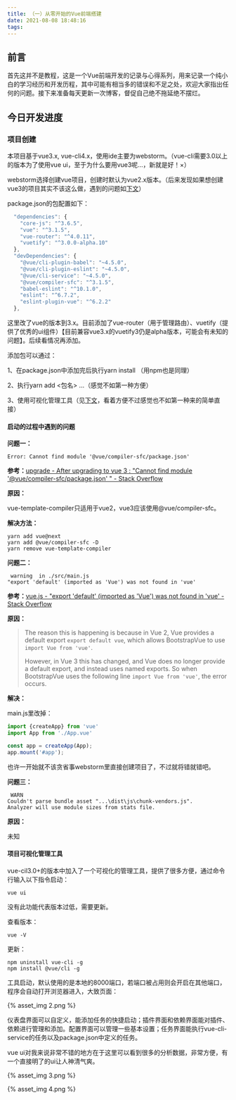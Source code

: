 ```yaml
---
title: （一）从零开始的Vue前端搭建
date: 2021-08-08 18:48:16
tags:
---
```


## 前言

首先这并不是教程，这是一个Vue前端开发的记录与心得系列，用来记录一个纯小白的学习经历和开发历程，其中可能有相当多的错误和不足之处，欢迎大家指出任何的问题。接下来准备每天更新一次博客，督促自己绝不拖延绝不摆烂。



## 今日开发进度

### 项目创建

本项目基于vue3.x, vue-cli4.x，使用ide主要为webstorm。（vue-cli需要3.0以上的版本为了使用vue ui，至于为什么要用vue3呢...，新就是好！×）

webstorm选择创建vue项目，创建时默认为vue2.x版本。（后来发现如果想创建vue3的项目其实不该这么做，遇到的问题如[下文](#问题)）

package.json的包配置如下：

```js
  "dependencies": {
    "core-js": "^3.6.5",
    "vue": "^3.1.5",
    "vue-router": "^4.0.11",
    "vuetify": "^3.0.0-alpha.10"
  },
  "devDependencies": {
    "@vue/cli-plugin-babel": "~4.5.0",
    "@vue/cli-plugin-eslint": "~4.5.0",
    "@vue/cli-service": "~4.5.0",
    "@vue/compiler-sfc": "^3.1.5",
    "babel-eslint": "^10.1.0",
    "eslint": "^6.7.2",
    "eslint-plugin-vue": "^6.2.2"
  },
```

这里改了vue的版本到3.x。目前添加了vue-router（用于管理路由）、vuetify（提供了优秀的ui组件）【目前兼容vue3.x的vuetify3仍是alpha版本，可能会有未知的问题】。后续看情况再添加。

添加包可以通过：

1、在package.json中添加完后执行yarn install （用npm也是同理）

2、执行yarn add <包名> ...（感觉不如第一种方便）

3、使用可视化管理工具（见[下文](#可视化)，看着方便不过感觉也不如第一种来的简单直接）



<h4 id="问题">启动的过程中遇到的问题</h4>

**问题一：**

	Error: Cannot find module '@vue/compiler-sfc/package.json'

**参考：**[upgrade - After upgrading to vue 3 : "Cannot find module '@vue/compiler-sfc/package.json' " - Stack Overflow](https://stackoverflow.com/questions/63863222/after-upgrading-to-vue-3-cannot-find-module-vue-compiler-sfc-package-json)

**原因：**

vue-template-compiler只适用于vue2，vue3应该使用@vue/compiler-sfc。

**解决方法：**

```
yarn add vue@next
yarn add @vue/compiler-sfc -D
yarn remove vue-template-compiler
```



**问题二：**

	 warning  in ./src/main.js
	"export 'default' (imported as 'Vue') was not found in 'vue'

**参考：**[vue.js - "export 'default' (imported as 'Vue') was not found in 'vue' - Stack Overflow](https://stackoverflow.com/questions/63768491/export-default-imported-as-vue-was-not-found-in-vue)

**原因：**

> The reason this is happening is because in Vue 2, Vue provides a default export `export default vue`, which allows BootstrapVue to use `import Vue from 'vue'`.
>
> However, in Vue 3 this has changed, and Vue does no longer provide a default export, and instead uses named exports. So when BootstrapVue uses the following line `import Vue from 'vue'`, the error occurs.

**解决：**

main.js里改掉：

```js
import {createApp} from 'vue'
import App from './App.vue'

const app = createApp(App);
app.mount('#app');
```

也许一开始就不该贪省事webstorm里直接创建项目了，不过就将错就错吧。



**问题三：**

	 WARN  
	Couldn't parse bundle asset "...\dist\js\chunk-vendors.js".
	Analyzer will use module sizes from stats file.

**原因：**

未知



<h4 id="可视化">项目可视化管理工具 </h4>

vue-cil3.0+的版本中加入了一个可视化的管理工具，提供了很多方便，通过命令行输入以下指令启动：

	vue ui

没有此功能代表版本过低，需要更新。

查看版本：

	vue -V

更新：

	npm uninstall vue-cli -g
	npm install @vue/cli -g

工具启动，默认使用的是本地的8000端口，若端口被占用则会开启在其他端口，程序会自动打开浏览器进入，大致页面：

{% asset_img 2.png %}

仪表盘界面可以自定义，能添加任务的快捷启动；插件界面和依赖界面能对插件、依赖进行管理和添加。配置界面可以管理一些基本设置；任务界面能执行vue-cli-service的任务以及package.json中定义的任务。

vue ui对我来说非常不错的地方在于这里可以看到很多的分析数据，非常方便，有一个直接明了的ui让人神清气爽。

{% asset_img 3.png %}

{% asset_img 4.png %}